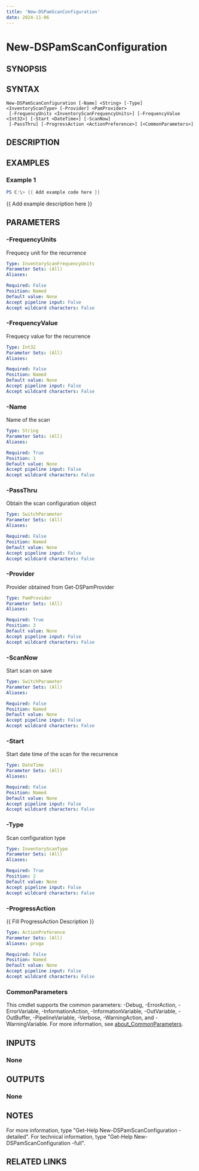 ```yaml
---
title: 'New-DSPamScanConfiguration'
date: 2024-11-06
---
```



# New-DSPamScanConfiguration

## SYNOPSIS

## SYNTAX

```
New-DSPamScanConfiguration [-Name] <String> [-Type] <InventoryScanType> [-Provider] <PamProvider>
 [-FrequencyUnits <InventoryScanFrequencyUnits>] [-FrequencyValue <Int32>] [-Start <DateTime>] [-ScanNow]
 [-PassThru] [-ProgressAction <ActionPreference>] [<CommonParameters>]
```

## DESCRIPTION
## EXAMPLES

### Example 1
```powershell
PS C:\> {{ Add example code here }}
```

{{ Add example description here }}

## PARAMETERS

### -FrequencyUnits
Frequecy unit for the recurrence

```yaml
Type: InventoryScanFrequencyUnits
Parameter Sets: (All)
Aliases:

Required: False
Position: Named
Default value: None
Accept pipeline input: False
Accept wildcard characters: False
```

### -FrequencyValue
Frequecy value for the recurrence

```yaml
Type: Int32
Parameter Sets: (All)
Aliases:

Required: False
Position: Named
Default value: None
Accept pipeline input: False
Accept wildcard characters: False
```

### -Name
Name of the scan

```yaml
Type: String
Parameter Sets: (All)
Aliases:

Required: True
Position: 1
Default value: None
Accept pipeline input: False
Accept wildcard characters: False
```

### -PassThru
Obtain the scan configuration object

```yaml
Type: SwitchParameter
Parameter Sets: (All)
Aliases:

Required: False
Position: Named
Default value: None
Accept pipeline input: False
Accept wildcard characters: False
```

### -Provider
Provider obtained from Get-DSPamProvider

```yaml
Type: PamProvider
Parameter Sets: (All)
Aliases:

Required: True
Position: 3
Default value: None
Accept pipeline input: False
Accept wildcard characters: False
```

### -ScanNow
Start scan on save

```yaml
Type: SwitchParameter
Parameter Sets: (All)
Aliases:

Required: False
Position: Named
Default value: None
Accept pipeline input: False
Accept wildcard characters: False
```

### -Start
Start date time of the scan for the recurrence

```yaml
Type: DateTime
Parameter Sets: (All)
Aliases:

Required: False
Position: Named
Default value: None
Accept pipeline input: False
Accept wildcard characters: False
```

### -Type
Scan configuration type

```yaml
Type: InventoryScanType
Parameter Sets: (All)
Aliases:

Required: True
Position: 2
Default value: None
Accept pipeline input: False
Accept wildcard characters: False
```

### -ProgressAction
{{ Fill ProgressAction Description }}

```yaml
Type: ActionPreference
Parameter Sets: (All)
Aliases: proga

Required: False
Position: Named
Default value: None
Accept pipeline input: False
Accept wildcard characters: False
```

### CommonParameters
This cmdlet supports the common parameters: -Debug, -ErrorAction, -ErrorVariable, -InformationAction, -InformationVariable, -OutVariable, -OutBuffer, -PipelineVariable, -Verbose, -WarningAction, and -WarningVariable. For more information, see [about_CommonParameters](http://go.microsoft.com/fwlink/?LinkID=113216).

## INPUTS

### None
## OUTPUTS

### None
## NOTES
For more information, type "Get-Help New-DSPamScanConfiguration -detailed".
For technical information, type "Get-Help New-DSPamScanConfiguration -full".

## RELATED LINKS
